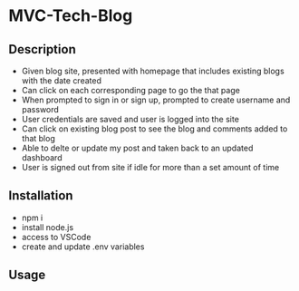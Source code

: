 # MVC-Tech-Blog

## Description
-  Given blog site, presented with homepage that includes existing blogs with the date created
-  Can click on each corresponding page to go the that page
-  When prompted to sign in or sign up, prompted to create username and password
-  User credentials are saved and user is logged into the site
-  Can click on existing blog post to see the blog and comments added to that blog
-  Able to delte or update my post and taken back to an updated dashboard
-  User is signed out from site if idle for more than a set amount of time

## Installation
-  npm i
-  install node.js
-  access to VSCode
-  create and update .env variables

## Usage
